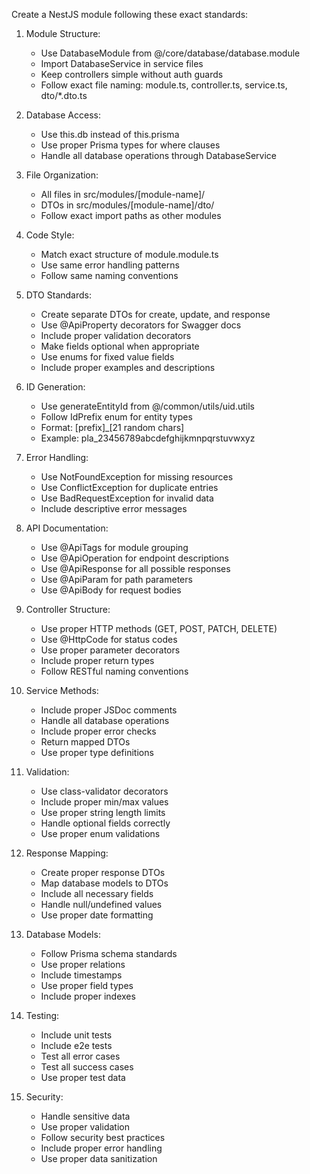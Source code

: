 Create a NestJS module following these exact standards:

1. Module Structure:
   - Use DatabaseModule from @/core/database/database.module
   - Import DatabaseService in service files
   - Keep controllers simple without auth guards
   - Follow exact file naming: module.ts, controller.ts, service.ts, dto/*.dto.ts

2. Database Access:
   - Use this.db instead of this.prisma
   - Use proper Prisma types for where clauses
   - Handle all database operations through DatabaseService

3. File Organization:
   - All files in src/modules/[module-name]/
   - DTOs in src/modules/[module-name]/dto/
   - Follow exact import paths as other modules

4. Code Style:
   - Match exact structure of module.module.ts
   - Use same error handling patterns
   - Follow same naming conventions

5. DTO Standards:
   - Create separate DTOs for create, update, and response
   - Use @ApiProperty decorators for Swagger docs
   - Include proper validation decorators
   - Make fields optional when appropriate
   - Use enums for fixed value fields
   - Include proper examples and descriptions

6. ID Generation:
   - Use generateEntityId from @/common/utils/uid.utils
   - Follow IdPrefix enum for entity types
   - Format: [prefix]_[21 random chars]
   - Example: pla_23456789abcdefghijkmnpqrstuvwxyz

7. Error Handling:
   - Use NotFoundException for missing resources
   - Use ConflictException for duplicate entries
   - Use BadRequestException for invalid data
   - Include descriptive error messages

8. API Documentation:
   - Use @ApiTags for module grouping
   - Use @ApiOperation for endpoint descriptions
   - Use @ApiResponse for all possible responses
   - Use @ApiParam for path parameters
   - Use @ApiBody for request bodies

9. Controller Structure:
   - Use proper HTTP methods (GET, POST, PATCH, DELETE)
   - Use @HttpCode for status codes
   - Use proper parameter decorators
   - Include proper return types
   - Follow RESTful naming conventions

10. Service Methods:
    - Include proper JSDoc comments
    - Handle all database operations
    - Include proper error checks
    - Return mapped DTOs
    - Use proper type definitions

11. Validation:
    - Use class-validator decorators
    - Include proper min/max values
    - Use proper string length limits
    - Handle optional fields correctly
    - Use proper enum validations

12. Response Mapping:
    - Create proper response DTOs
    - Map database models to DTOs
    - Include all necessary fields
    - Handle null/undefined values
    - Use proper date formatting

13. Database Models:
    - Follow Prisma schema standards
    - Use proper relations
    - Include timestamps
    - Use proper field types
    - Include proper indexes

14. Testing:
    - Include unit tests
    - Include e2e tests
    - Test all error cases
    - Test all success cases
    - Use proper test data

15. Security:
    - Handle sensitive data
    - Use proper validation
    - Follow security best practices
    - Include proper error handling
    - Use proper data sanitization
